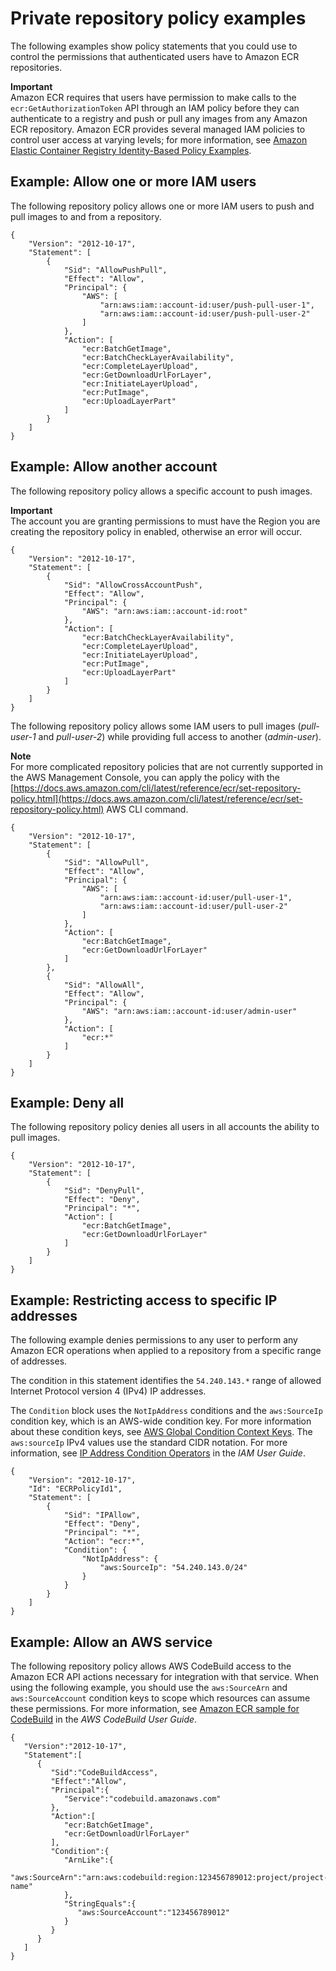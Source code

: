 # Private repository policy examples<a name="repository-policy-examples"></a>

The following examples show policy statements that you could use to control the permissions that authenticated users have to Amazon ECR repositories\.

**Important**  
Amazon ECR requires that users have permission to make calls to the `ecr:GetAuthorizationToken` API through an IAM policy before they can authenticate to a registry and push or pull any images from any Amazon ECR repository\. Amazon ECR provides several managed IAM policies to control user access at varying levels; for more information, see [Amazon Elastic Container Registry Identity\-Based Policy Examples](security_iam_id-based-policy-examples.md)\.

## Example: Allow one or more IAM users<a name="IAM_within_account"></a>

The following repository policy allows one or more IAM users to push and pull images to and from a repository\.

```
{
    "Version": "2012-10-17",
    "Statement": [
        {
            "Sid": "AllowPushPull",
            "Effect": "Allow",
            "Principal": {
                "AWS": [
                    "arn:aws:iam::account-id:user/push-pull-user-1",
                    "arn:aws:iam::account-id:user/push-pull-user-2"
                ]
            },
            "Action": [
                "ecr:BatchGetImage",
                "ecr:BatchCheckLayerAvailability",
                "ecr:CompleteLayerUpload",
                "ecr:GetDownloadUrlForLayer",
                "ecr:InitiateLayerUpload",
                "ecr:PutImage",
                "ecr:UploadLayerPart"
            ]
        }
    ]
}
```

## Example: Allow another account<a name="IAM_allow_other_accounts"></a>

The following repository policy allows a specific account to push images\.

**Important**  
The account you are granting permissions to must have the Region you are creating the repository policy in enabled, otherwise an error will occur\.

```
{
    "Version": "2012-10-17",
    "Statement": [
        {
            "Sid": "AllowCrossAccountPush",
            "Effect": "Allow",
            "Principal": {
                "AWS": "arn:aws:iam::account-id:root"
            },
            "Action": [
                "ecr:BatchCheckLayerAvailability",
                "ecr:CompleteLayerUpload",
                "ecr:InitiateLayerUpload",
                "ecr:PutImage",
                "ecr:UploadLayerPart"
            ]
        }
    ]
}
```

The following repository policy allows some IAM users to pull images \(*pull\-user\-1* and *pull\-user\-2*\) while providing full access to another \(*admin\-user*\)\.

**Note**  
For more complicated repository policies that are not currently supported in the AWS Management Console, you can apply the policy with the [https://docs.aws.amazon.com/cli/latest/reference/ecr/set-repository-policy.html](https://docs.aws.amazon.com/cli/latest/reference/ecr/set-repository-policy.html) AWS CLI command\.

```
{
    "Version": "2012-10-17",
    "Statement": [
        {
            "Sid": "AllowPull",
            "Effect": "Allow",
            "Principal": {
                "AWS": [
                    "arn:aws:iam::account-id:user/pull-user-1",
                    "arn:aws:iam::account-id:user/pull-user-2"
                ]
            },
            "Action": [
                "ecr:BatchGetImage",
                "ecr:GetDownloadUrlForLayer"
            ]
        },
        {
            "Sid": "AllowAll",
            "Effect": "Allow",
            "Principal": {
                "AWS": "arn:aws:iam::account-id:user/admin-user"
            },
            "Action": [
                "ecr:*"
            ]
        }
    ]
}
```

## Example: Deny all<a name="IAM_deny_all"></a>

The following repository policy denies all users in all accounts the ability to pull images\.

```
{
    "Version": "2012-10-17",
    "Statement": [
        {
            "Sid": "DenyPull",
            "Effect": "Deny",
            "Principal": "*",
            "Action": [
                "ecr:BatchGetImage",
                "ecr:GetDownloadUrlForLayer"
            ]
        }
    ]
}
```

## Example: Restricting access to specific IP addresses<a name="IAM_restrict_ip"></a>

The following example denies permissions to any user to perform any Amazon ECR operations when applied to a repository from a specific range of addresses\.

The condition in this statement identifies the `54.240.143.*` range of allowed Internet Protocol version 4 \(IPv4\) IP addresses\.

The `Condition` block uses the `NotIpAddress` conditions and the `aws:SourceIp` condition key, which is an AWS\-wide condition key\. For more information about these condition keys, see [AWS Global Condition Context Keys](https://docs.aws.amazon.com/IAM/latest/UserGuide/reference_policies_condition-keys.html)\. The `aws:sourceIp` IPv4 values use the standard CIDR notation\. For more information, see [IP Address Condition Operators](https://docs.aws.amazon.com/IAM/latest/UserGuide/reference_policies_elements_condition_operators.html#Conditions_IPAddress) in the *IAM User Guide*\.

```
{
    "Version": "2012-10-17",
    "Id": "ECRPolicyId1",
    "Statement": [
        {
            "Sid": "IPAllow",
            "Effect": "Deny",
            "Principal": "*",
            "Action": "ecr:*",
            "Condition": {
                "NotIpAddress": {
                    "aws:SourceIp": "54.240.143.0/24"
                }
            }
        }
    ]
}
```

## Example: Allow an AWS service<a name="IAM_service_linked"></a>

The following repository policy allows AWS CodeBuild access to the Amazon ECR API actions necessary for integration with that service\. When using the following example, you should use the `aws:SourceArn` and `aws:SourceAccount` condition keys to scope which resources can assume these permissions\. For more information, see [Amazon ECR sample for CodeBuild](https://docs.aws.amazon.com/codebuild/latest/userguide/sample-ecr.html) in the *AWS CodeBuild User Guide*\.

```
{
   "Version":"2012-10-17",
   "Statement":[
      {
         "Sid":"CodeBuildAccess",
         "Effect":"Allow",
         "Principal":{
            "Service":"codebuild.amazonaws.com"
         },
         "Action":[
            "ecr:BatchGetImage",
            "ecr:GetDownloadUrlForLayer"
         ],
         "Condition":{
            "ArnLike":{
               "aws:SourceArn":"arn:aws:codebuild:region:123456789012:project/project-name"
            },
            "StringEquals":{
               "aws:SourceAccount":"123456789012"
            }
         }
      }
   ]
}
```